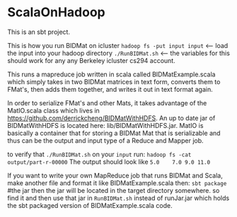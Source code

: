 ScalaOnHadoop
=============
This is an sbt project.

This is how you run BIDMat on icluster
`hadoop fs -put input input` <-- load the input into your hadoop directory
`./RunBIDMat.sh` <-- the  variables for this should work for any any Berkeley icluster cs294 account.

This runs a mapreduce job written in scala called BIDMatExample.scala which simply takes in two BIDMat matrices in text form, converts them to FMat's, then adds them together, and writes it out in text format again.

In order to serialize FMat's and other Mats, it takes advantage of the MatIO.scala class which lives in https://github.com/derrickcheng/BIDMatWithHDFS. An up to date jar of BIDMatWithHDFS is located here: lib/BIDMatWithHDFS.jar. MatIO is basically a container that for storing a BIDMat Mat that is serializable and thus can be the output and input type of a Reduce and Mapper job. 

to verify that `./RunBIDMat.sh` on your `input` run:
`hadoop fs -cat output/part-r-00000`
The output should look like
`5.0	7.0	9.0	11.0	`


If you want to write your own MapReduce job that runs BIDMat and Scala, make another file and format it like BIDMatExample.scala then:
`sbt package` #the jar then the jar will be located in the target directory somewhere. so find it and then use that jar in `RunBIDMat.sh` instead of runJar.jar which holds the sbt packaged version of BIDMatExample.scala code.  
